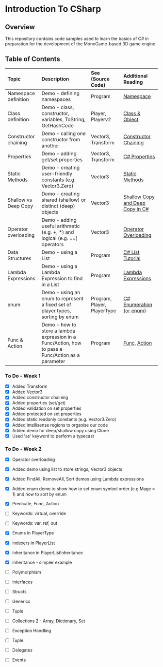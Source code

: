 # Introduction To CSharp

## Overview ##
This repository contains code samples used to learn the basics of C# in preparation for the development of the MonoGame-based 3D game engine.

## Table of Contents ##
| Topic | Description | See (Source Code) | Additional Reading |
| :---------------- | :--------------- | :--------------- | :--------------- | 
| Namespace definition | Demo - defining namespaces  | Program | [Namespace](https://www.tutorialspoint.com/csharp/csharp_namespaces.htm) |
| Class definition | Demo - class, constructor, variables, ToString, GetHashCode | Player, Playerv2  | [Class & Object](https://www.geeksforgeeks.org/c-sharp-class-and-object/) |
| Constructor chaining | Demo - calling one constructor from another | Vector3, Transform  | [Constructor Chaining](https://www.delftstack.com/howto/csharp/constructor-chaining-in-csharp/) |
| Properties | Demo - adding get/set properties | Vector3, Transform  | [C# Properties](https://www.geeksforgeeks.org/c-sharp-properties/) |
| Static Methods | Demo - creating user-friendly constants (e.g. Vector3.Zero) | Vector3  | [Static Methods](https://learn.microsoft.com/en-us/dotnet/csharp/programming-guide/classes-and-structs/static-classes-and-static-class-members) |
| Shallow vs Deep Copy | Demo - creating shared (shallow) or distinct (deep) objects | Vector3  | [Shallow Copy and Deep Copy in C#](https://www.geeksforgeeks.org/shallow-copy-and-deep-copy-in-c-sharp/) |
| Operator overloading | Demo - adding useful arithmetic (e.g. +, *) and logical (e.g. ==) operators | Vector3  | [Operator Overloading](https://learn.microsoft.com/en-us/dotnet/csharp/language-reference/operators/operator-overloading) |
| Data Structures | Demo - using a List<T> | Program  | [C# List Tutorial](https://www.c-sharpcorner.com/article/c-sharp-list/) |
| Lambda Expressions | Demo - using a Lambda Expression to find in a List<T> | Program  | [Lambda Expressions](https://learn.microsoft.com/en-us/dotnet/csharp/language-reference/operators/lambda-expressions) |
| enum | Demo - using an enum to represent a fixed set of player types, sorting by enum | Program, Player, PlayerType  | [C# Enumeration (or enum)](https://www.geeksforgeeks.org/c-sharp-enumeration-or-enum/) |
| Func & Action | Demo - how to store a lambda expression in a Func/Action, how to pass a Func/Action as a parameter | Program  | [Func](https://www.tutorialsteacher.com/csharp/csharp-func-delegate), [Action](https://www.tutorialsteacher.com/csharp/csharp-action-delegate) |


### To Do - Week 1
- [x] Added Transform
- [x] Added Vector3
- [x] Added constructor chaining
- [x] Added properties (set/get)
- [x] Added validation on set properties
- [x] Added protected on set properties
- [x] Added static readonly constants (e.g. Vector3.Zero)
- [x] Added intellisense regions to organise our code
- [x] Added demo for deep/shallow copy using Clone
- [x] Used 'as' keyword to perform a typecast

### To Do - Week 2
- [x] Operator overloading
- [x] Added demo using list to store strings, Vector3 objects
- [x] Added FindAll, RemoveAll, Sort demos using Lambda expressions
- [x] Added enum demo to show how to set enum symbol order (e.g Mage = 1) and how to sort by enum
- [x] Predicate, Func, Action
- [ ] Keywords: virtual, override
- [ ] Keywords: var, ref, out
- [x] Enums in PlayerType
- [x] Indexers in PlayerList
- [x] Inheritance in PlayerListInheritance
- [x] Inheritance - simpler example
- [ ] Polymorphism
- [ ] Interfaces
- [ ] Structs
- [ ] Generics
- [ ] Tuple
- [ ] Collections 2 - Array, Dictionary, Set
- [ ] Exception Handling
- [ ] Tuple
- [ ] Delegates
- [ ] Events

